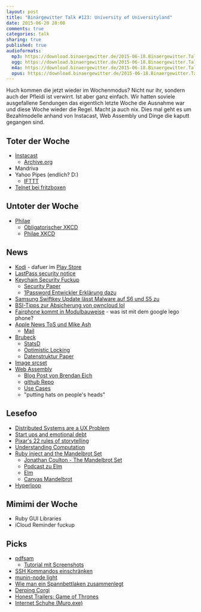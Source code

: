 ```yaml
---
layout: post
title: "Binärgewitter Talk #123: University of Universityland"
date: 2015-06-20 20:00
comments: true
categories: talk
sharing: true
published: true
audioformats:
  mp3: https://download.binaergewitter.de/2015-06-18.Binaergewitter.Talk.123.mp3
  ogg: https://download.binaergewitter.de/2015-06-18.Binaergewitter.Talk.123.ogg
  m4a: https://download.binaergewitter.de/2015-06-18.Binaergewitter.Talk.123.m4a
  opus: https://download.binaergewitter.de/2015-06-18.Binaergewitter.Talk.123.opus
---
```

Huch kommen die jetzt wieder im Wochenmodus? Nicht nur ihr, sondern auch der Pfleidi ist verwirrt. Ist aber ganz einfach. Wir hatten soviele ausgefallene Sendungen das eigentlich letzte Woche die Ausnahme war und diese Woche wieder die Regel. Macht ja auch nix. Dies mal geht es um Bezahlmodelle anhand von Instacast, Web Assembly und Dinge die kaputt gegangen sind.

## Toter der Woche

- [Instacast](http://vemedio.com/discontinued/)
  - [Archive.org](http://web.archive.org/web/20150315055213/http://vemedio.com/products/instacast)
- Mandriva
- Yahoo Pipes (endlich? D:)
    * [IFTTT](https://ifttt.com/)
- [Telnet bei fritzboxen](http://www.heise.de/newsticker/meldung/Testversion-Fritzbox-Firmware-fuer-Vectoring-und-ohne-Telnet-2696116.html)

## Untoter der Woche

- [Philae](http://www.heise.de/newsticker/meldung/Hallo-vom-Kometen-Lander-Philae-meldet-sich-zurueck-2690194.html)
    * [Obligatorischer XKCD](https://xkcd.com/695/)
    * [Philae XKCD](https://xkcd.com/1446/)

## News

- [Kodi](http://www.heise.de/newsticker/meldung/Amazon-wirft-Mediacenter-Kodi-aus-seinem-App-Shop-2699003.html) - dafuer im [Play Store](https://play.google.com/store/apps/details?id=org.xbmc.kodi)
- [LastPass security notice](https://blog.lastpass.com/2015/06/lastpass-security-notice.html/)
- [Keychain Security Fuckup](http://arstechnica.com/security/2015/06/serious-os-x-and-ios-flaws-let-hackers-steal-keychain-1password-contents/)
    * [Security Paper](https://drive.google.com/file/d/0BxxXk1d3yyuZOFlsdkNMSGswSGs/view)
    * [1Password Entwickler Erklärung dazu](https://blog.agilebits.com/2015/06/17/1password-inter-process-communication-discussion/)
- [Samsung Swiftkey Update lässt Malware auf S6 und S5 zu](http://arstechnica.com/security/2015/06/new-exploit-turns-samsung-galaxy-phones-into-remote-bugging-devices/)
- [BSI-Tipps zur Absicherung von owncloud lol](http://www.golem.de/news/privater-cloudspeicher-bsi-gibt-tipps-zur-absicherung-von-owncloud-1506-114738.html)
- [Fairphone kommt in Modulbauweise](http://www.heise.de/newsticker/meldung/Fairphone-2-Android-Smartphone-in-Modulbauweise-2690732.html) - was ist mit dem google lego phone?
- [Apple News ToS und Mike Ash](https://mikeash.com/pyblog/i-do-not-agree-to-your-terms.html)
    * [Mail](https://twitter.com/mikeash/status/609551745379889152)
- [Brubeck](http://githubengineering.com/brubeck/)
    * [StatsD](https://github.com/etsy/statsd)
    * [Optimistic Locking](https://en.wikipedia.org/wiki/Optimistic_concurrency_control)
    * [Datenstruktur Paper](http://www.cs.cmu.edu/~dga/papers/memc3-nsdi2013.pdf)
- [Image srcset](http://blogs.windows.com/msedgedev/2015/06/08/introducing-srcset-responsive-images-in-microsoft-edge)
- [Web Assembly](https://blog.mozilla.org/luke/2015/06/17/webassembly/)
    * [Blog Post von Brendan Eich](https://brendaneich.com/2015/06/from-asm-js-to-webassembly/)
    * [github Repo](https://github.com/WebAssembly)
    * [Use Cases](https://github.com/WebAssembly/design/blob/master/UseCases.md)
    * "putting hats on people's heads"

## Lesefoo

- [Distributed Systems are a UX Problem](http://bravenewgeek.com/distributed-systems-are-a-ux-problem/)
- [Start ups and emotional debt](http://www.evanmiller.org/start-ups-and-emotional-debt.html)
- [Pixar's 22 rules of storytelling](http://www.aerogrammestudio.com/2013/03/07/pixars-22-rules-of-storytelling/)
- [Understanding Computation](http://amazon.de/dp/1449329276?tag=pfleidi-21)
- [Ruby inject and the Mandelbrot Set](http://eigenjoy.com/2008/02/22/ruby-inject-and-the-mandelbrot-set/)
    * [Jonathan Coulton - The Mandelbrot Set](https://www.youtube.com/watch?v=ES-yKOYaXq0)
    * [Podcast zu Elm](http://devchat.tv/ruby-rogues/212-rr-elm-with-richard-feldman-and-evan-czaplicki)
    * [Elm](http://elm-lang.org/)
    * [Canvas Mandelbrot](http://tilde.club/~david/m)
- [Hyperloop](http://waitbutwhy.com/2015/06/hyperloop.html)

## Mimimi der Woche

- Ruby GUI Libraries
- iCloud Reminder fuckup

## Picks

* [pdfsam](http://www.pdfsam.org/)
    * [Tutorial mit Screenshots](http://www.pdfsam.org/uploads/pdfsam-1.1.0-tutorial.pdf)
* [SSH Kommandos einschränken](https://www.thomas-krenn.com/de/wiki/Ausf%C3%BChrbare_SSH-Kommandos_per_authorized_keys_einschr%C3%A4nken)
* [munin-node light](https://github.com/gpkvt/muninlite)
* [Wie man ein Spannbettlaken zusammenlegt](http://thedoghousediaries.com/4491)
* [Derping Corgi](https://www.youtube.com/watch?v=s9whboz1ceU)
* [Honest Trailers: Game of Thrones](https://www.youtube.com/watch?v=SVaD8rouJn0)
* [Internet Schuhe (Muro.exe)](http://eu.muroexe.com/)

